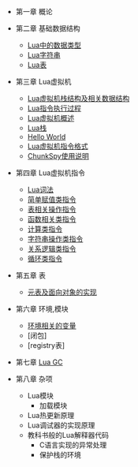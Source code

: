 *	第一章 概论
	
*	第二章 基础数据结构
	*	[Lua中的数据类型](https://github.com/lichuang/Lua-Source-Internal/blob/master/doc/ch02-Lua%E4%B8%AD%E7%9A%84%E6%95%B0%E6%8D%AE%E7%B1%BB%E5%9E%8B.md)
	*	[Lua字符串](https://github.com/lichuang/Lua-Source-Internal/blob/master/doc/ch02-Lua%E5%AD%97%E7%AC%A6%E4%B8%B2%E7%B1%BB%E5%9E%8B.md)
	*	[Lua表](https://github.com/lichuang/Lua-Source-Internal/blob/master/doc/ch02-Lua%E8%A1%A8.md)
	
*	第三章 Lua虚拟机
	*	[Lua虚拟机栈结构及相关数据结构](https://github.com/lichuang/Lua-Source-Internal/blob/master/doc/ch03-Lua%E8%99%9A%E6%8B%9F%E6%9C%BA%E6%A0%88%E7%BB%93%E6%9E%84%E5%8F%8A%E7%9B%B8%E5%85%B3%E6%95%B0%E6%8D%AE%E7%BB%93%E6%9E%84.md)
	*	[Lua指令执行过程](https://github.com/lichuang/Lua-Source-Internal/blob/master/doc/ch03-Lua%E6%8C%87%E4%BB%A4%E6%89%A7%E8%A1%8C%E8%BF%87%E7%A8%8B.md)
	*	[Lua虚拟机概述](https://github.com/lichuang/Lua-Source-Internal/blob/master/doc/ch03-Lua%E8%99%9A%E6%8B%9F%E6%9C%BA%E6%A6%82%E8%BF%B0.md)
	*	[Lua栈](https://github.com/lichuang/Lua-Source-Internal/blob/master/doc/ch03-Lua%E6%A0%88.md)
	*	[Hello World](https://github.com/lichuang/Lua-Source-Internal/blob/master/doc/ch03-HelloWorld.md)
	*	[Lua虚拟机指令格式](https://github.com/lichuang/Lua-Source-Internal/blob/master/doc/ch03-lua%E8%99%9A%E6%8B%9F%E6%9C%BA%E6%8C%87%E4%BB%A4%E6%A0%BC%E5%BC%8F.md)
	*	[ChunkSpy使用说明](https://github.com/lichuang/Lua-Source-Internal/blob/master/doc/ch03-ChunkSpy%E4%BD%BF%E7%94%A8%E8%AF%B4%E6%98%8E.md)
		 
*	第四章 Lua虚拟机指令 	
	* 	[Lua词法](https://github.com/lichuang/Lua-Source-Internal/blob/master/doc/ch04-Lua%E8%AF%8D%E6%B3%95.md)
	* 	[简单赋值类指令](https://github.com/lichuang/Lua-Source-Internal/blob/master/doc/ch04-%E7%AE%80%E5%8D%95%E8%B5%8B%E5%80%BC%E7%B1%BB%E6%8C%87%E4%BB%A4.md)
	*	[表相关操作指令](https://github.com/lichuang/Lua-Source-Internal/blob/master/doc/ch04-%E8%A1%A8%E7%9B%B8%E5%85%B3%E6%93%8D%E4%BD%9C%E6%8C%87%E4%BB%A4.md)
	*	[函数相关类指令](https://github.com/lichuang/Lua-Source-Internal/blob/master/doc/ch04-%E5%87%BD%E6%95%B0%E7%B1%BB%E6%8C%87%E4%BB%A4.md)
	*	[计算类指令](https://github.com/lichuang/Lua-Source-Internal/blob/master/doc/ch04-%E8%AE%A1%E7%AE%97%E7%B1%BB%E6%8C%87%E4%BB%A4.md)
	*	[字符串操作类指令](https://github.com/lichuang/Lua-Source-Internal/blob/master/doc/ch04-%E5%AD%97%E7%AC%A6%E4%B8%B2%E6%93%8D%E4%BD%9C%E6%8C%87%E4%BB%A4.md)
	*	[关系逻辑类指令](https://github.com/lichuang/Lua-Source-Internal/blob/master/doc/ch04-%E9%80%BB%E8%BE%91%E5%85%B3%E7%B3%BB%E7%B1%BB%E6%8C%87%E4%BB%A4.md)
	*	[循环类指令](https://github.com/lichuang/Lua-Source-Internal/blob/master/doc/ch04-循环类指令.md)
		
* 第五章 表
	*	[元表及面向对象的实现](https://github.com/lichuang/Lua-Source-Internal/blob/master/doc/ch05-%E5%85%83%E8%A1%A8.md)
		
* 第六章 环境,模块
	* 	[环境相关的变量](https://github.com/lichuang/Lua-Source-Internal/blob/master/doc/ch06-%E7%8E%AF%E5%A2%83%E7%9B%B8%E5%85%B3%E7%9A%84%E5%8F%98%E9%87%8F.md)
	*	[闭包]
	*	[registry表]
		
* 第七章 [Lua GC](https://github.com/lichuang/Lua-Source-Internal/blob/master/doc/GC.md)

* 第八章 杂项
	* Lua模块
		* 加载模块
	* Lua热更新原理
	* Lua调试器的实现原理
	* 教科书般的Lua解释器代码
		* C语言实现的异常处理
		* 保护栈的环境
